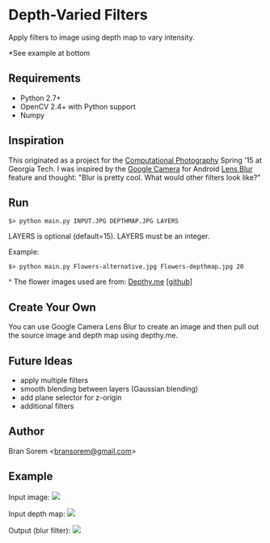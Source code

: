 # Depth-Varied Filters

Apply filters to image using depth map to vary intensity.

*See example at bottom

## Requirements

* Python 2.7+
* OpenCV 2.4+ with Python support
* Numpy

## Inspiration

This originated as a project for the [Computational Photography](https://compphotography.wordpress.com/2015-oms/) Spring '15 at Georgia Tech. I was inspired by the [Google Camera](https://play.google.com/store/apps/details?id=com.google.android.GoogleCamera) for Android [Lens Blur](http://googleresearch.blogspot.com/2014/04/lens-blur-in-new-google-camera-app.html) feature and thought: "Blur is pretty cool. What would other filters look like?"

## Run

`$> python main.py INPUT.JPG DEPTHMAP.JPG LAYERS`

LAYERS is optional (default=15). LAYERS must be an integer.

Example:

`$> python main.py Flowers-alternative.jpg Flowers-depthmap.jpg 20`

^ The flower images used are from: [Depthy.me](http://depthy.me/) [[github](https://github.com/panrafal/depthy)]

## Create Your Own

You can use Google Camera Lens Blur to create an image and then pull out the source image and depth map using depthy.me.

## Future Ideas

- apply multiple filters
- smooth blending between layers (Gaussian blending)
- add plane selector for z-origin
- additional filters

## Author

Bran Sorem <[bransorem@gmail.com](mailto:bransorem@gmail.com)>


## Example

Input image:
![](https://github.com/bransorem/depth-varied-filters/blob/master/Flowers-alternative.jpg)

Input depth map:
![](https://github.com/bransorem/depth-varied-filters/blob/master/Flowers-depth.jpg)

Output (blur filter):
![](https://github.com/bransorem/depth-varied-filters/blob/master/blur.jpg)